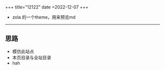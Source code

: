 +++
title="12122"
date =2022-12-07
+++
+ zola 的一个theme，用来预览md

---
## 思路
+ 模仿此站点[](https://www.hugchange.life/posts/i3wm.html)
+ 本页目录与全站目录
+ hah